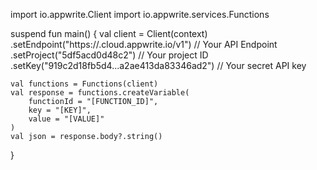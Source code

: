 import io.appwrite.Client
import io.appwrite.services.Functions

suspend fun main() {
    val client = Client(context)
      .setEndpoint("https://<REGION>.cloud.appwrite.io/v1") // Your API Endpoint
      .setProject("5df5acd0d48c2") // Your project ID
      .setKey("919c2d18fb5d4...a2ae413da83346ad2") // Your secret API key

    val functions = Functions(client)
    val response = functions.createVariable(
        functionId = "[FUNCTION_ID]",
        key = "[KEY]",
        value = "[VALUE]"
    )
    val json = response.body?.string()
}